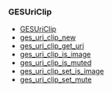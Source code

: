 ### GESUriClip

* [GESUriClip]()
* [ges_uri_clip_new]()
* [ges_uri_clip_get_uri]()
* [ges_uri_clip_is_image]()
* [ges_uri_clip_is_muted]()
* [ges_uri_clip_set_is_image]()
* [ges_uri_clip_set_mute]()
